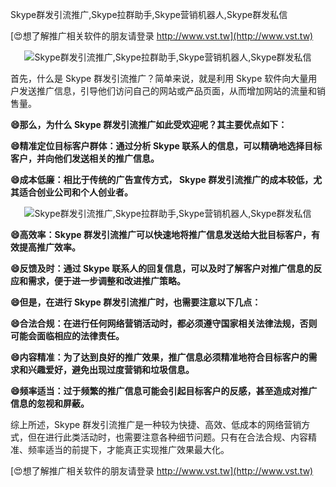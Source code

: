 Skype群发引流推广,Skype拉群助手,Skype营销机器人,Skype群发私信

[😍想了解推广相关软件的朋友请登录 http://www.vst.tw](http://www.vst.tw)

 <center><img src="https://vst.tw/MP4/tuiguang/png/5.png" alt="Skype群发引流推广,Skype拉群助手,Skype营销机器人,Skype群发私信"></center>

首先，什么是 Skype 群发引流推广？简单来说，就是利用 Skype 软件向大量用户发送推广信息，引导他们访问自己的网站或产品页面，从而增加网站的流量和销售量。

**😄那么，为什么 Skype 群发引流推广如此受欢迎呢？其主要优点如下：**

**😄精准定位目标客户群体：通过分析 Skype 联系人的信息，可以精确地选择目标客户，并向他们发送相关的推广信息。**

**😄成本低廉：相比于传统的广告宣传方式， Skype 群发引流推广的成本较低，尤其适合创业公司和个人创业者。**

 <center><img src="https://vst.tw/MP4/tuiguang/png/0.png" alt="Skype群发引流推广,Skype拉群助手,Skype营销机器人,Skype群发私信"></center>

**😄高效率：Skype 群发引流推广可以快速地将推广信息发送给大批目标客户，有效提高推广效率。**

**😄反馈及时：通过 Skype 联系人的回复信息，可以及时了解客户对推广信息的反应和需求，便于进一步调整和改进推广策略。**

**😄但是，在进行 Skype 群发引流推广时，也需要注意以下几点：**

**😄合法合规：在进行任何网络营销活动时，都必须遵守国家相关法律法规，否则可能会面临相应的法律责任。**

**😄内容精准：为了达到良好的推广效果，推广信息必须精准地符合目标客户的需求和兴趣爱好，避免出现过度营销和垃圾信息。**

**😄频率适当：过于频繁的推广信息可能会引起目标客户的反感，甚至造成对推广信息的忽视和屏蔽。**

综上所述，Skype 群发引流推广是一种较为快捷、高效、低成本的网络营销方式，但在进行此类活动时，也需要注意各种细节问题。只有在合法合规、内容精准、频率适当的前提下，才能真正实现推广效果最大化。

[😍想了解推广相关软件的朋友请登录 http://www.vst.tw](http://www.vst.tw)



